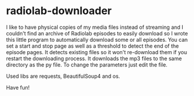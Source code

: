 # radiolab-downloader
 
I like to have physical copies of my media files instead of streaming and I couldn't find an archive of Radiolab episodes to easily download so I wrote this little program to automatically download some or all episodes. You can set a start and stop page as well as a threshold to detect the end of the episode pages. It detects existing files so it won't re-download them if you restart the downloading process. It downloads the mp3 files to the same directory as the py file. To change the parameters just edit the file.

Used libs are requests, BeautifulSoup4 and os.



Have fun!
